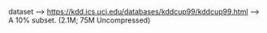 dataset --> https://kdd.ics.uci.edu/databases/kddcup99/kddcup99.html -->  A 10% subset. (2.1M; 75M Uncompressed)
